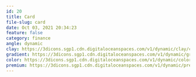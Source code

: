 ```yaml
---
id: 20
title: Card
file-slug: card
date: Oct 03, 2021 20:34:23
feature: false
category: finance
angle: dynamic
clay: https://3dicons.sgp1.cdn.digitaloceanspaces.com/v1/dynamic/clay/card-dynamic-clay.png
gradient: https://3dicons.sgp1.cdn.digitaloceanspaces.com/v1/dynamic/gradient/card-dynamic-gradient.png
color: https://3dicons.sgp1.cdn.digitaloceanspaces.com/v1/dynamic/color/card-dynamic-color.png
premium: https://3dicons.sgp1.cdn.digitaloceanspaces.com/v1/dynamic/premium/card-dynamic-premium.png
---
```

